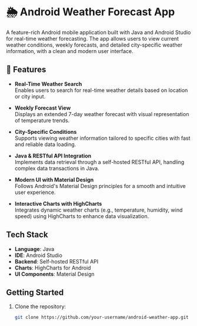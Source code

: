 # 🌦️ Android Weather Forecast App

A feature-rich Android mobile application built with Java and Android Studio for real-time weather forecasting. The app allows users to view current weather conditions, weekly forecasts, and detailed city-specific weather information, with a clean and modern user interface.

## 🔧 Features

- **Real-Time Weather Search**  
  Enables users to search for real-time weather details based on location or city input.

- **Weekly Forecast View**  
  Displays an extended 7-day weather forecast with visual representation of temperature trends.

- **City-Specific Conditions**  
  Supports viewing weather information tailored to specific cities with fast and reliable data loading.

- **Java & RESTful API Integration**  
  Implements data retrieval through a self-hosted RESTful API, handling complex data transactions in Java.

- **Modern UI with Material Design**  
  Follows Android's Material Design principles for a smooth and intuitive user experience.

- **Interactive Charts with HighCharts**  
  Integrates dynamic weather charts (e.g., temperature, humidity, wind speed) using HighCharts to enhance data visualization.

## Tech Stack

- **Language**: Java  
- **IDE**: Android Studio  
- **Backend**: Self-hosted RESTful API  
- **Charts**: HighCharts for Android  
- **UI Components**: Material Design

## Getting Started

1. Clone the repository:
   ```bash
   git clone https://github.com/your-username/android-weather-app.git
